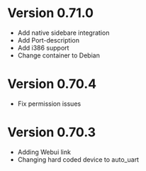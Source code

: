
# Version 0.71.0

- Add native sidebare integration
- Add Port-description
- Add i386 support
- Change container to Debian


# Version 0.70.4

- Fix permission issues

# Version 0.70.3

- Adding Webui link
- Changing hard coded device to auto_uart
